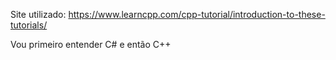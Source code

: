Site utilizado: https://www.learncpp.com/cpp-tutorial/introduction-to-these-tutorials/

Vou primeiro entender C# e então C++


